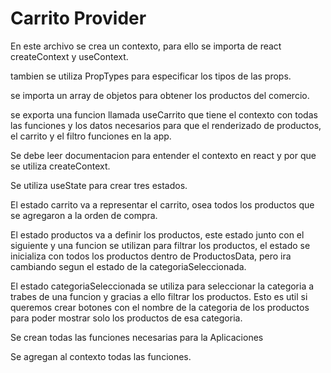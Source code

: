 # Carrito Provider

En este archivo se crea un contexto, para ello se importa de react createContext y useContext.

tambien se utiliza PropTypes para especificar los tipos de las props.

se importa un array de objetos para obtener los productos del comercio.

se exporta una funcion llamada useCarrito que tiene el contexto con todas las funciones y los datos necesarios para que el renderizado de productos, el carrito y el filtro funciones en la app.

Se debe leer documentacion para entender el contexto en react y por que se utiliza createContext.

Se utiliza useState para crear tres estados.

El estado carrito va a representar el carrito, osea todos los productos que se agregaron a la orden de compra.

El estado productos va a definir los productos, este estado junto con el siguiente y una funcion se utilizan para filtrar los productos, el estado se inicializa con todos los productos dentro de ProductosData, pero ira cambiando segun el estado de la categoriaSeleccionada.

El estado categoriaSeleccionada se utiliza para seleccionar la categoria a trabes de una funcion y gracias a ello filtrar los productos. Esto es util si queremos crear botones con el nombre de la categoria de los productos para poder mostrar solo los productos de esa categoria.

Se crean todas las funciones necesarias para la Aplicaciones

Se agregan al contexto todas las funciones.
